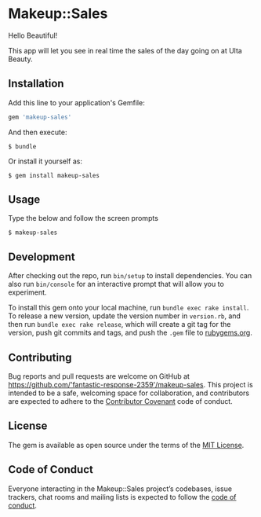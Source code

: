 # Makeup::Sales

Hello Beautiful!

This app will let you see in real time the sales of the day going on at Ulta Beauty.  

## Installation

Add this line to your application's Gemfile:

```ruby
gem 'makeup-sales'
```

And then execute:

    $ bundle

Or install it yourself as:

    $ gem install makeup-sales

## Usage

Type the below and follow the screen prompts

    $ makeup-sales

## Development

After checking out the repo, run `bin/setup` to install dependencies. You can also run `bin/console` for an interactive prompt that will allow you to experiment.

To install this gem onto your local machine, run `bundle exec rake install`. To release a new version, update the version number in `version.rb`, and then run `bundle exec rake release`, which will create a git tag for the version, push git commits and tags, and push the `.gem` file to [rubygems.org](https://rubygems.org).

## Contributing

Bug reports and pull requests are welcome on GitHub at https://github.com/'fantastic-response-2359'/makeup-sales. This project is intended to be a safe, welcoming space for collaboration, and contributors are expected to adhere to the [Contributor Covenant](http://contributor-covenant.org) code of conduct.

## License

The gem is available as open source under the terms of the [MIT License](https://opensource.org/licenses/MIT).

## Code of Conduct

Everyone interacting in the Makeup::Sales project’s codebases, issue trackers, chat rooms and mailing lists is expected to follow the [code of conduct](https://github.com/'fantastic-response-2359'/makeup-sales/blob/master/CODE_OF_CONDUCT.md).
